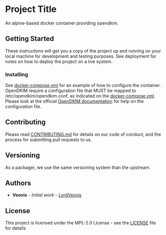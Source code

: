 # Project Title

An alpine-based docker container providing opendkim.

## Getting Started

These instructions will get you a copy of the project up and running on your local machine for development and testing purposes. See deployment for notes on how to deploy the project on a live system.

### Installing

See [docker-compose.yml](docker-compose.yml) for an example of how to configure the container.
OpenDKIM require a configuration file that MUST be mapped to /etc/opendkim/opendkim.conf, as indicated on the [docker-compose.yml](docker-compose.yml).
Please look at the official [OpenDKIM documentation](http://opendkim.org/docs.html) for help on the configuration file.

## Contributing

Please read [CONTRIBUTING.md](https://gist.github.com/PurpleBooth/b24679402957c63ec426) for details on our code of conduct, and the process for submitting pull requests to us.

## Versioning

As a packager, we use the same versioning system than the upstream.

## Authors

* **Veovis** - *Initial work* - [LordVeovis](https://github.com/LordVeovis)

## License

This project is licensed under the MPL-2.0 License - see the [LICENSE](LICENSE) file for details
